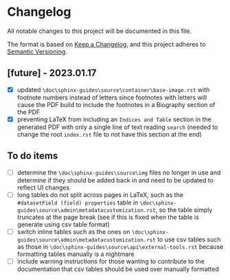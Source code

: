 # Changelog

All notable changes to this project will be documented in this file.

The format is based on [Keep a Changelog](https://keepachangelog.com/en/1.0.0/),
and this project adheres to [Semantic Versioning](https://semver.org/spec/v2.0.0.html).

## [future] - 2023.01.17

- [x] updated `\doc\sphinx-guides\source\container\base-image.rst` with footnote numbers instead of letters since footnotes with letters will cause the PDF build to include the footnotes in a Biography section of the PDF
- [x] preventing LaTeX from including an `Indices and Table` section in the generated PDF with only a single line of text reading `search` (needed to change the root `index.rst` file to not have this section at the end)

## To do items

- [ ] determine the `\doc\sphinx-guides\source\img` files no longer in use and determine if they should be added back in and need to be updated to reflect UI changes
- [ ] long tables do not split across pages in LaTeX, such as the `#datasetField (field) properties` table in `\doc\sphinx-guides\source\admin\metadatacustomization.rst`, so the table simply truncates at the page break (see if this is fixed when the table is generate using csv table format)
- [ ] switch inline tables such as the ones on `\doc\sphinx-guides\source\admin\metadatacustomization.rst` to use csv tables such as those in `\doc\sphinx-guides\source\api\external-tools.rst` because formatting tables manually is a nightmare
- [ ] include warning instructions for those wanting to contribute to the documentation that csv tables should be used over manually formatted